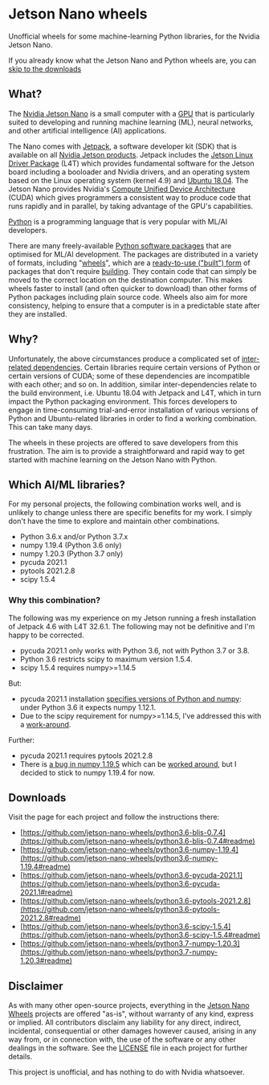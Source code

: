 # Jetson Nano wheels

Unofficial wheels for some machine-learning Python libraries, for the Nvidia Jetson Nano.

If you already know what the Jetson Nano and Python wheels are, you can [skip to the downloads](#downloads)

## What?

The [Nvidia Jetson Nano](https://developer.nvidia.com/embedded/jetson-nano-developer-kit) is a small computer with a [GPU](https://en.wikipedia.org/wiki/Graphics_processing_unit) that is particularly suited to developing and running machine learning (ML), neural networks, and other artificial intelligence (AI) applications.

The Nano comes with [Jetpack](https://developer.nvidia.com/embedded/jetpack), a software developer kit (SDK) that is available on all [Nvidia Jetson products](https://developer.nvidia.com/embedded/develop/hardware). Jetpack includes the [Jetson Linux Driver Package](https://developer.nvidia.com/embedded/linux-tegra) (L4T) which provides fundamental software for the Jetson board including a booloader and Nvidia drivers, and an operating system based on the Linux operating system (kernel 4.9) and [Ubuntu 18.04](https://releases.ubuntu.com/18.04/). The Jetson Nano provides Nvidia's [Compute Unified Device Architecture](https://en.wikipedia.org/wiki/CUDA) (CUDA) which gives programmers a consistent way to produce code that runs rapidly and in parallel, by taking advantage of the GPU's capabilities.

[Python](https://python.org) is a programming language that is very popular with ML/AI developers.

There are many freely-available [Python software packages](https://pypi.org/) that are optimised for ML/AI development. The packages are distributed in a variety of formats, including "[wheels](https://realpython.com/python-wheels/)", which are a [ready-to-use ("built") form](https://packaging.python.org/glossary/#term-built-distribution) of packages that don't require [building](https://pypa-build.readthedocs.io/en/latest/). They contain code that can simply be moved to the correct location on the destination computer. This makes wheels faster to install (and often quicker to download) than other forms of Python packages including plain source code. Wheels also aim for more consistency, helping to ensure that a computer is in a predictable state after they are installed.


## Why?

Unfortunately, the above circumstances produce a complicated set of [inter-related dependencies](https://en.wikipedia.org/wiki/Dependency_hell). Certain libraries require certain versions of Python or certain versions of CUDA; some of these dependencies are incompatible with each other; and so on. In addition, similar inter-dependencies relate to the build environment, i.e. Ubuntu 18.04 with Jetpack and L4T, which in turn impact the Python packaging environment. This forces developers to engage in time-consuming trial-and-error installation of various versions of Python and Ubuntu-related libraries in order to find a working combination. This can take many days.

The wheels in these projects are offered to save developers from this frustration. The aim is to provide a straightforward and rapid way to get started with machine learning on the Jetson Nano with Python.


## Which AI/ML libraries?

For my personal projects, the following combination works well, and is unlikely to change unless there are specific benefits for my work. I simply don't have the time to explore and maintain other combinations.

  - Python 3.6.x and/or Python 3.7.x
  - numpy 1.19.4 (Python 3.6 only)
  - numpy 1.20.3 (Python 3.7 only)
  - pycuda 2021.1
  - pytools 2021.2.8
  - scipy 1.5.4

<!--
  - cusim
  - numba
  - scikit-learn 0.24.2
  - textacy
-->

### Why this combination?

The following was my experience on my Jetson running a fresh installation of Jetpack 4.6 with L4T 32.6.1. The following may not be definitive and I'm happy to be corrected.

  - pycuda 2021.1 only works with Python 3.6, not with Python 3.7 or 3.8.
  - Python 3.6 restricts scipy to maximum version 1.5.4.
  - scipy 1.5.4 requires numpy>=1.14.5

But:

  - pycuda 2021.1 installation [specifies versions of Python and numpy](https://github.com/inducer/pycuda/blob/v2021.1/pyproject.toml): under Python 3.6 it expects numpy 1.12.1.
  - Due to the scipy requirement for numpy>=1.14.5, I've addressed this with a [work-around](https://github.com/jetson-nano-wheels/python3.6-pycuda-2021.1/blob/main/init.sh).

Further:

  - pycuda 2021.1 requires pytools 2021.2.8
  - There is [a bug in numpy 1.19.5](https://github.com/numpy/numpy/issues/18131) which can be [worked around](https://forums.developer.nvidia.com/t/cupy-crashes-on-jetson-nano/169103/3), but I decided to stick to numpy 1.19.4 for now.


## Downloads

Visit the page for each project and follow the instructions there:

  - [https://github.com/jetson-nano-wheels/python3.6-blis-0.7.4](https://github.com/jetson-nano-wheels/python3.6-blis-0.7.4#readme)
  - [https://github.com/jetson-nano-wheels/python3.6-numpy-1.19.4](https://github.com/jetson-nano-wheels/python3.6-numpy-1.19.4#readme)
  - [https://github.com/jetson-nano-wheels/python3.6-pycuda-2021.1](https://github.com/jetson-nano-wheels/python3.6-pycuda-2021.1#readme)
  - [https://github.com/jetson-nano-wheels/python3.6-pytools-2021.2.8](https://github.com/jetson-nano-wheels/python3.6-pytools-2021.2.8#readme)
  - [https://github.com/jetson-nano-wheels/python3.6-scipy-1.5.4](https://github.com/jetson-nano-wheels/python3.6-scipy-1.5.4#readme)
  - [https://github.com/jetson-nano-wheels/python3.7-numpy-1.20.3](https://github.com/jetson-nano-wheels/python3.7-numpy-1.20.3#readme)


## Disclaimer

As with many other open-source projects, everything in the [Jetson Nano Wheels](https://github.com/jetson-nano-wheels/) projects are offered "as-is", without warranty of any kind, express or implied. All contributors disclaim any liability for any direct, indirect, incidental, consequential or other damages however caused, arising in any way from, or in connection with, the use of the software or any other dealings in the software. See the [LICENSE](LICENSE) file in each project for further details.

This project is unofficial, and has nothing to do with Nvidia whatsoever.
